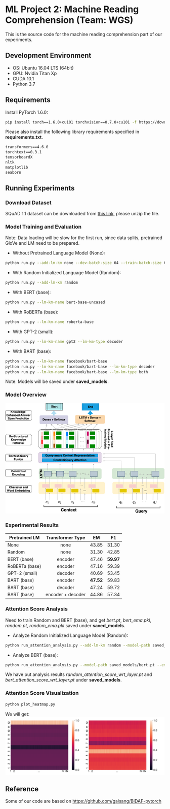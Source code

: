 # ML Project 2: Machine Reading Comprehension (Team: WGS)
This is the source code for the machine reading comprehension part of our experiments.

## Development Environment
- OS: Ubuntu 16.04 LTS (64bit)
- GPU: Nvidia Titan Xp
- CUDA 10.1
- Python 3.7

## Requirements
Install PyTorch 1.6.0:
```bash
pip install torch==1.6.0+cu101 torchvision==0.7.0+cu101 -f https://download.pytorch.org/whl/torch_stable.html
```
Please also install the following library requirements specified in **requirements.txt**.

    transformers==4.6.0
    torchtext==0.3.1
    tensorboardX
    nltk
    matplotlib
    seaborn

## Running Experiments

### Download Dataset
SQuAD 1.1 dataset can be downloaded from [this link](https://drive.google.com/file/d/1bfrDR5N4BVS210cZQjjozIjRO57mm73r/view?usp=sharing), please unzip the file.

### Model Training and Evaluation
Note: Data loading will be slow for the first run, since data splits, pretrained GloVe and LM need to be prepared.

- Without Pretrained Language Model (None):
```bash
python run.py --add-lm-km none --dev-batch-size 64 --train-batch-size 64
```
- With Random Initialized Language Model (Random):
```bash
python run.py --add-lm-km random
```
- With BERT (base):
```bash
python run.py --lm-km-name bert-base-uncased
```
- With RoBERTa (base):
```bash
python run.py --lm-km-name roberta-base
```
- With GPT-2 (small):
```bash
python run.py --lm-km-name gpt2 --lm-km-type decoder
```
- With BART (base):
```bash
python run.py --lm-km-name facebook/bart-base
python run.py --lm-km-name facebook/bart-base --lm-km-type decoder
python run.py --lm-km-name facebook/bart-base --lm-km-type both
```
Note: Models will be saved under **saved_models**.

### Model Overview
![Model Overview](figures/model_mrc.png)


### Experimental Results

| Pretrained LM | Transformer Type | EM | F1 |
|--------------|:----------:|:----------:|:----------:|
| None | none | 43.85 | 31.30 |
| Random | none | 31.30 | 42.85 |
| BERT (base) | encoder | 47.46 | **59.97** |
| RoBERTa (base) | encoder | 47.16 | 59.39 |
| GPT-2 (small) | decoder | 40.69 | 53.45 |
| BART (base) | encoder | **47.52** | 59.83 |
| BART (base) | decoder | 47.24 | 59.72 |
| BART (base) | encoder + decoder | 44.86 | 57.34|



### Attention Score Analysis
Need to train Random and BERT (base),
and get *bert.pt*, *bert_ema.pkl*, *random.pt*, *random_ema.pkl* saved under **saved_models**.

- Analyze Random Initialized Language Model (Random):
```bash
python run_attention_analysis.py --add-lm-km random --model-path saved_models/random.pt --ema-path saved_models/random_ema.pkl --attn-tensor-save-path saved_models/random_attention_score_wrt_layer.pt
```

- Analyze BERT (base):
```bash
python run_attention_analysis.py --model-path saved_models/bert.pt --ema-path saved_models/bert_ema.pkl --attn-tensor-save-path saved_models/bert_attention_score_wrt_layer.pt
```
We have put analysis results *random_attention_score_wrt_layer.pt* and *bert_attention_score_wrt_layer.pt* under **saved_models**.

### Attention Score Visualization
```bash
python plot_heatmap.py
```
We will get: 
![Attetion Visualization](figures/heatmap.png)


## Reference
Some of our code are based on https://github.com/galsang/BiDAF-pytorch



